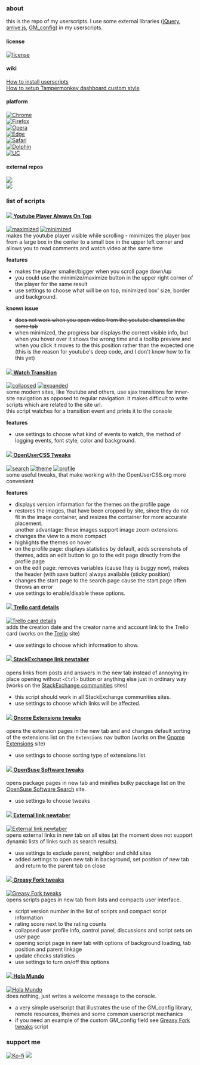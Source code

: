 ### about
this is the repo of my userscripts. I use some external libraries ([jQuery](https://jquery.com/), [arrive.js](https://github.com/uzairfarooq/arrive), [GM_config](https://github.com/sizzlemctwizzle/GM_config/wiki)) in my userscripts. 

#### license  
[![license](https://img.shields.io/github/license/almaceleste/userscripts.svg?longCache=true)](https://github.com/almaceleste/userscripts/blob/master/LICENSE)

#### wiki
[How to install userscripts](https://github.com/almaceleste/userscripts/wiki/How-to-install-userscripts)  
[How to setup Tampermonkey dashboard custom style](https://github.com/almaceleste/userscripts/wiki/How-to-setup-Tampermonkey-dashboard-custom-style)

#### platform
[![Chrome](https://img.shields.io/badge/Chrome-Linux,_Windows,_Mac,_Chrome_OS-lightgrey.svg?longCache=true)](https://tampermonkey.net/?browser=chrome)  
[![Firefox](https://img.shields.io/badge/Firefox-Linux,_Windows,_Mac-lightgrey.svg?longCache=true)](https://tampermonkey.net/?browser=firefox)  
[![Opera](https://img.shields.io/badge/Opera-Linux,_Windows,_Mac-lightgrey.svg?longCache=true)](https://tampermonkey.net/?browser=opera)  
[![Edge](https://img.shields.io/badge/Edge-Windows-lightgrey.svg?longCache=true)](https://tampermonkey.net/?browser=edge)  
[![Safari](https://img.shields.io/badge/Safari-Mac-lightgrey.svg?longCache=true)](https://tampermonkey.net/?browser=safari)  
[![Dolphin](https://img.shields.io/badge/Dolphin-Android-lightgrey.svg?longCache=true)](https://tampermonkey.net/?browser=dolphin)  
[![UC](https://img.shields.io/badge/UC-Android-lightgrey.svg?longCache=true)](https://tampermonkey.net/?browser=ucweb)  

#### external repos
[![](https://img.shields.io/badge/OpenUserJS-almaceleste-green.svg?longCache=true&colorA=778899&colorB=00bfff)](https://openuserjs.org/users/almaceleste/scripts "openuserjs | almaceleste")  
[![](https://img.shields.io/badge/Greasy_Fork-almaceleste-green.svg?longCache=true&colorA=778899&colorB=00bfff)](https://greasyfork.org/en/users/174037-almaceleste "greasy fork | almaceleste")  

### list of scripts 
#### [![](https://s.ytimg.com/yts/img/favicon-vfl8qSV2F.ico) Youtube Player Always On Top](https://github.com/almaceleste/userscripts/raw/master/src/Youtube_Player_Always_On_Top.user.js 'install')  
[![maximized](assets/img/ytpaot-maximized-small.png)](assets/img/ytpaot-maximized-big.png 'maximized player box') [![minimized](assets/img/ytpaot-minimized-small.png)](assets/img/ytpaot-minimized-big.png 'minimized player box')  
makes the youtube player visible while scrolling - minimizes the player box from a large box in the center to a small box in the upper left corner and allows you to read comments and watch video at the same time 

**features**
* makes the player smaller/bigger when you scroll page down/up
* you could use the minimize/maximize button in the upper right corner of the player for the same result
* use settings to choose what will be on top, minimized box' size, border and background.  

**known issue**
* ~~does not work when you open video from the youtube channel in the same tab~~
* when minimized, the progress bar displays the correct visible info, but when you hover over it shows the wrong time and a tooltip preview and when you click it moves to the this position rather than the expected one (this is the reason for youtube's deep code, and I don't know how to fix this yet)  

#### [![](https://cdn1.iconfinder.com/data/icons/jumpicon-basic-ui-line-1/32/-_Eye-Show-View-Watch-See-16.png) Watch Transition](https://github.com/almaceleste/userscripts/raw/master/src/Watch_Transition.user.js 'install')  
[![collapsed](assets/img/wt-collapsed-small.png)](assets/img/wt-collapsed-big.png 'collapsed message') [![expanded](assets/img/wt-expanded-small.png)](assets/img/wt-expanded-big.png 'expanded message')  
some modern sites, like Youtube and others, use ajax transitions for inner-site navigation as opposed to regular navigation. it makes difficult to write scripts which are related to the site url.  
this script watches for a transition event and prints it to the console 

**features**
* use settings to choose what kind of events to watch, the method of logging events, font style, color and background.  

#### [![](https://openusercss.org/img/openusercss.icon-x16.png) OpenUserCSS Tweaks](https://github.com/almaceleste/userscripts/raw/master/src/OpenUserCSS_Tweaks.user.js 'install')  
[![search](assets/img/ouct-search-small.png)](assets/img/ouct-search-big.png 'search page') [![theme](assets/img/ouct-theme-small.png)](assets/img/ouct-theme-big.png 'theme page') [![profile](assets/img/ouct-profile-small.png)](assets/img/ouct-profile-big.png 'profile page')  
some useful tweaks, that make working with the OpenUserCSS.org more convenient 

**features**
* displays version information for the themes on the profile page
* restores the images, that have been cropped by site, since they do not fit in the image container, and resizes the container for more accurate placement.  
    another advantage: these images support image zoom extensions
* changes the view to a more compact
* highlights the themes on hover
* on the profile page: displays statistics by default, adds screenshots of themes, adds an edit button to go to the edit page directly from the profile page
* on the edit page: removes variables (cause they is buggy now), makes the header (with save button) always available (sticky position)
* changes the start page to the search page cause the start page often throws an error
* use settings to enable/disable these options.  

#### [![](https://cdn4.iconfinder.com/data/icons/logos-brands-5/24/trello-16.png) Trello card details](https://github.com/almaceleste/userscripts/raw/master/src/Trello_card_details.user.js 'install')  
[![Trello card details](assets/img/tcd-small.png)](assets/img/tcd-big.png 'Trello card details')  
adds the creation date and the creator name and account link to the Trello card (works on the [Trello](https://trello.com) site)  
* use settings to choose which information to show.  

#### [![](https://cdn1.iconfinder.com/data/icons/simple-icons/16/stackexchange-16-black.png) StackExchange link newtaber](https://github.com/almaceleste/userscripts/raw/master/src/StackExchange_link_newtaber.user.js 'install')  
opens links from posts and answers in the new tab instead of annoying in-place opening without `<Ctrl>` button or anything else just in ordinary way (works on the [StackExchange communities](https://stackexchange.org) sites)  
* this script should work in all StackExchange communities sites.  
* use settings to choose which links will be affected.  

#### [![](https://cdn1.iconfinder.com/data/icons/system-shade-circles/512/gnome-16.png) Gnome Extensions tweaks](https://github.com/almaceleste/userscripts/raw/master/src/Gnome_Extensions_tweaks.user.js 'install')  
opens the extension pages in the new tab and and changes default sorting of the extensions list on the `Extensions` nav button (works on the [Gnome Extensions](https://extensions.gnome.org) site)  
* use settings to choose sorting type of extensions list.    

#### [![](https://cdn1.iconfinder.com/data/icons/system-shade-circles/512/opensuse-16.png) OpenSuse Software tweaks](https://github.com/almaceleste/userscripts/raw/master/OpenSuse_Software_tweaks.user.js 'install')  
opens package pages in new tab and minifies bulky pacckage list on the [OpenSuse Software Search](https://software.opensuse.org/search) site.  
* use settings to choose tweaks  

#### [![](https://cdn1.iconfinder.com/data/icons/feather-2/24/external-link-16.png) External link newtaber](https://github.com/almaceleste/userscripts/raw/master/src/External_link_newtaber.user.js 'install')  
[![External link newtaber](assets/img/eln-small.png)](assets/img/eln-big.png)  
opens external links in new tab on all sites (at the moment does not support dynamic lists of links such as search results).  
* use settings to exclude parent, neighbor and child sites  
* added settings to open new tab in background, set position of new tab and return to the parent tab on close

#### [![](https://greasyfork.org/assets/blacklogo16-bc64b9f7afdc9be4cbfa58bdd5fc2e5c098ad4bca3ad513a27b15602083fd5bc.png) Greasy Fork tweaks](https://github.com/almaceleste/userscripts/raw/master/src/Greasy_Fork_tweaks.user.js 'install')  
[![Greasy Fork tweaks](assets/img/gft-small.png)](assets/img/gft-big.png 'Greasy Fork tweaks')  
opens scripts pages in new tab from lists and compacts user interface.  
* script version number in the list of scripts and compact script information
* rating score next to the rating counts
* collapsed user profile info, control panel, discussions and script sets on user page
* opening script page in new tab with options of background loading, tab position and parent linkage
* update checks statistics
* use settings to turn on/off this options

#### [![](https://cdn0.iconfinder.com/data/icons/typicons-2/24/message-16.png) Hola Mundo](https://github.com/almaceleste/userscripts/raw/master/src/Hola_Mundo.user.js 'install')  
[![Hola Mundo](assets/img/hm-small.png)](assets/img/hm-big.png 'Hola Mundo')  
does nothing, just writes a welcome message to the console. 
* a very simple userscript that illustrates the use of the GM_config library, remote resources, themes and some common userscript mechanics
* if you need an example of the custom GM_config field see [Greasy Fork tweaks](#-greasy-fork-tweaks) script

### support me
<!-- [![Beerpay](https://beerpay.io/almaceleste/userscripts/badge.svg?style=beer-square)](https://beerpay.io/almaceleste/userscripts) [![Beerpay](https://beerpay.io/almaceleste/userscripts/make-wish.svg?style=flat-square)](https://beerpay.io/almaceleste/userscripts?focus=wish) -->
[![Ko-fi](/assets/img/Ko-fi_logo_transparent.png)](https://ko-fi.com/almaceleste "bye me cofee")
[![](https://img.shields.io/badge/Paypal-donate_me-blue.svg?longCache=true&logo=paypal)](https://www.paypal.me/almaceleste "paypal | donate me") 
